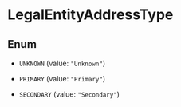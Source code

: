 

# LegalEntityAddressType

## Enum


* `UNKNOWN` (value: `"Unknown"`)

* `PRIMARY` (value: `"Primary"`)

* `SECONDARY` (value: `"Secondary"`)



